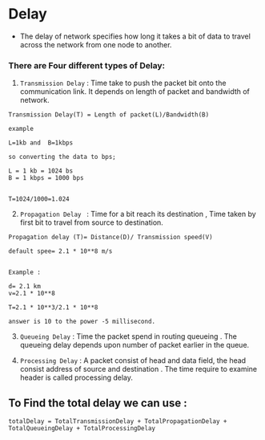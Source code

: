 # Delay

- The delay of network specifies how long it takes a bit of data to travel across the network from one node to another.



### There are Four different types of Delay:

1. `Transmission Delay` : Time take to push the packet bit onto the communication link. It depends on length of packet and bandwidth of network.

```
Transmission Delay(T) = Length of packet(L)/Bandwidth(B)

example

L=1kb and  B=1kbps

so converting the data to bps;

L = 1 kb = 1024 bs
B = 1 kbps = 1000 bps


T=1024/1000=1.024

```


2. `Propagation Delay ` : Time for a bit reach its destination , Time taken by first bit to travel from source to destination.

```
Propagation delay (T)= Distance(D)/ Transmission speed(V)

default spee= 2.1 * 10**8 m/s


Example :

d= 2.1 km
v=2.1 * 10**8

T=2.1 * 10**3/2.1 * 10**8

answer is 10 to the power -5 millisecond.

```


3. `Queueing Delay`  : Time the packet spend in routing queueing . The queueing delay depends upon number of packet earlier in the queue.


4. `Processing Delay` : A packet consist of head and data field, the head consist address of source and destination . The time require to examine header is called processing delay.



## To Find the total delay we can use : 
```
totalDelay = TotalTransmissionDelay + TotalPropagationDelay +                TotalQueueingDelay + TotalProcessingDelay
```
